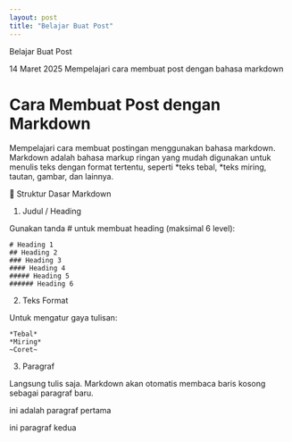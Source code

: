 ```yaml
---
layout: post
title: "Belajar Buat Post"
---
```


Belajar Buat Post

14 Maret 2025
Mempelajari cara membuat post dengan bahasa markdown

# Cara Membuat Post dengan Markdown

Mempelajari cara membuat postingan menggunakan bahasa markdown.
Markdown adalah bahasa markup ringan yang mudah digunakan untuk menulis teks dengan format tertentu, seperti *teks tebal, *teks miring, tautan, gambar, dan lainnya.

🧱 Struktur Dasar Markdown

1. Judul / Heading

Gunakan tanda # untuk membuat heading (maksimal 6 level):

    # Heading 1
    ## Heading 2
    ### Heading 3
    #### Heading 4
    ##### Heading 5
    ###### Heading 6

2. Teks Format

Untuk mengatur gaya tulisan:

    *Tebal*
    *Miring*
    ~Coret~

3. Paragraf

Langsung tulis saja. Markdown akan otomatis membaca baris kosong sebagai paragraf baru.

ini adalah paragraf pertama

ini paragraf kedua